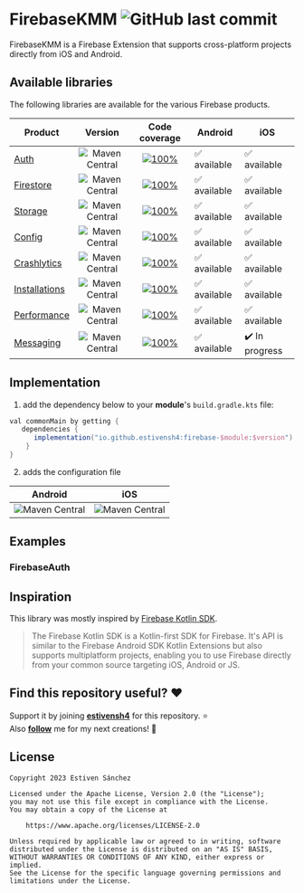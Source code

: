 <h1 align="left">FirebaseKMM <img alt="GitHub last commit" src="https://img.shields.io/github/last-commit/estivensh4/FirebaseKMM?style=flat-square"></h1>

FirebaseKMM is a Firebase Extension that supports cross-platform projects directly from iOS and Android.

## Available libraries

The following libraries are available for the various Firebase products.

| Product	                                                        |                                                               Version                                                                |                                                                                      Code coverage                                                                                      | Android     | iOS            |
|-----------------------------------------------------------------|:------------------------------------------------------------------------------------------------------------------------------------:|:---------------------------------------------------------------------------------------------------------------------------------------------------------------------------------------:|-------------|----------------|
| [Auth](https://firebase.google.com/docs/auth)                   |     <img alt="Maven Central" src="https://img.shields.io/maven-central/v/io.github.estivensh4/firebase-auth?versionPrefix=0.6">      |              [![100%](https://img.shields.io/badge/-0%25-lightgrey?style=flat-square)](/firebase-auth/src/commonMain/kotlin/com/estivensh4/firebase_auth/FirebaseAuth.kt)️              | ✅ available | ✅️ available   |
| [Firestore](https://firebase.google.com/docs/firestore)         |   <img alt="Maven Central" src="https://img.shields.io/maven-central/v/io.github.estivensh4/firebase-firestore?versionPrefix=0.6">   |       [![100%](https://img.shields.io/badge/-0%25-lightgrey?style=flat-square)](/firebase-firestore/src/commonMain/kotlin/com/estivensh4/firebase_firestore/FirebaseFirestore.kt)       | ✅ available | ✅️ available   |
| [Storage](https://firebase.google.com/docs/storage)             |    <img alt="Maven Central" src="https://img.shields.io/maven-central/v/io.github.estivensh4/firebase-storage?versionPrefix=0.6">    |          [![100%](https://img.shields.io/badge/-0%25-lightgrey?style=flat-square)](/firebase-storage/src/commonMain/kotlin/com/estivensh4/firebase_storage/FirebaseStorage.kt)          | ✅ available | ✅️ available   |
| [Config](https://firebase.google.com/docs/remote-config)        |    <img alt="Maven Central" src="https://img.shields.io/maven-central/v/io.github.estivensh4/firebase-config?versionPrefix=0.6">     |           [![100%](https://img.shields.io/badge/-0%25-lightgrey?style=flat-square)](/firebase-config/src/commonMain/kotlin/com/estivensh4/firebase_config/FirebaseConfig.kt)            | ✅ available | ✅️ available   |
| [Crashlytics](https://firebase.google.com/docs/crashlytics)     |  <img alt="Maven Central" src="https://img.shields.io/maven-central/v/io.github.estivensh4/firebase-crashlytics?versionPrefix=0.6">  |    [![100%](https://img.shields.io/badge/-0%25-lightgrey?style=flat-square)](/firebase-crashlytics/src/commonMain/kotlin/com/estivensh4/firebase_crashlytics/FirebaseCrashlytics.kt)    | ✅ available | ✅️ available   |
| [Installations](https://firebase.google.com/docs/installations) | <img alt="Maven Central" src="https://img.shields.io/maven-central/v/io.github.estivensh4/firebase-installations?versionPrefix=0.6"> | [![100%](https://img.shields.io/badge/-0%25-lightgrey?style=flat-square)](/firebase-installations/src/commonMain/kotlin/com/estivensh4/firebase_installations/FirebaseInstallations.kt) | ✅ available | ✅️ available   |
| [Performance](https://firebase.google.com/docs/perf-mon)        |  <img alt="Maven Central" src="https://img.shields.io/maven-central/v/io.github.estivensh4/firebase-performance?versionPrefix=0.6">  |    [![100%](https://img.shields.io/badge/-0%25-lightgrey?style=flat-square)](/firebase-performance/src/commonMain/kotlin/com/estivensh4/firebase_performance/FirebasePerformance.kt)    | ✅ available | ✅️ available   |
| [Messaging](https://firebase.google.com/docs/cloud-messaging)   |   <img alt="Maven Central" src="https://img.shields.io/maven-central/v/io.github.estivensh4/firebase-messaging?versionPrefix=0.6">   |       [![100%](https://img.shields.io/badge/-0%25-lightgrey?style=flat-square)](/firebase-messaging/src/commonMain/kotlin/com/estivensh4/firebase_messaging/FirebaseMessaging.kt)       | ✅ available | ✔️ In progress |

## Implementation

1. add the dependency below to your **module**'s `build.gradle.kts` file:

```gradle
val commonMain by getting {
   dependencies {
      implementation("io.github.estivensh4:firebase-$module:$version")
    }
}
```

2. adds the configuration file

|                                                             	 **Android**                                                              |                                                              **iOS**                                                               |
|:--------------------------------------------------------------------------------------------------------------------------------------:|:----------------------------------------------------------------------------------------------------------------------------------:|
| <img alt="Maven Central" src="https://github.com/estivensh4sh4/FirebaseKMM/blob/main/documentation/images/android-implementation.png"> | <img alt="Maven Central" src="https://github.com/estivensh4sh4/FirebaseKMM/blob/main/documentation/images/ios-implementation.png"> | 

## Examples
### FirebaseAuth




## Inspiration
This library was mostly inspired by [Firebase Kotlin SDK](https://github.com/GitLiveApp/firebase-kotlin-sdk).<br>

> The Firebase Kotlin SDK is a Kotlin-first SDK for Firebase. It's API is similar to the Firebase Android SDK Kotlin Extensions but also supports multiplatform projects, enabling you to use Firebase directly from your common source targeting iOS, Android or JS.

## Find this repository useful? :heart:

Support it by joining __[estivensh4](https://github.com/estivensh4sh4/FirebaseKMM)__ for this
repository. :star: <br>
Also __[follow](https://github.com/estivensh4sh4)__ me for my next creations! 🤩

## License

```
Copyright 2023 Estiven Sánchez
 
Licensed under the Apache License, Version 2.0 (the "License");
you may not use this file except in compliance with the License.
You may obtain a copy of the License at

    https://www.apache.org/licenses/LICENSE-2.0

Unless required by applicable law or agreed to in writing, software
distributed under the License is distributed on an "AS IS" BASIS,
WITHOUT WARRANTIES OR CONDITIONS OF ANY KIND, either express or implied.
See the License for the specific language governing permissions and
limitations under the License.
```